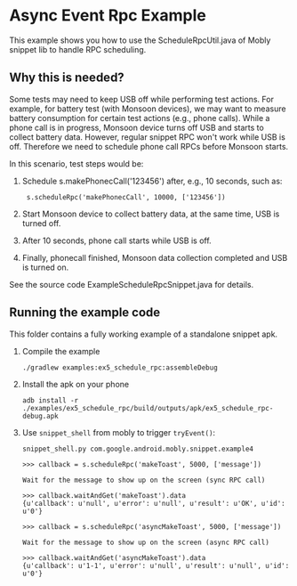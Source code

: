 # Async Event Rpc Example

This example shows you how to use the ScheduleRpcUtil.java of Mobly snippet lib
to handle RPC scheduling.

## Why this is needed?

Some tests may need to keep USB off while performing test actions. For example,
for battery test (with Monsoon devices), we may want to measure battery consumption for certain
test actions (e.g., phone calls). While a phone call is in progress, Monsoon device turns off USB
and starts to collect battery data. However, regular snippet RPC won't work while USB is off.
Therefore we need to schedule phone call RPCs before Monsoon starts.

In this scenario, test steps would be:

1. Schedule s.makePhonecCall('123456') after, e.g., 10 seconds, such as:

        s.scheduleRpc('makePhonecCall', 10000, ['123456'])

2. Start Monsoon device to collect battery data, at the same time, USB is turned off.
3. After 10 seconds, phone call starts while USB is off.
4. Finally, phonecall finished, Monsoon data collection completed and USB is turned on.


See the source code ExampleScheduleRpcSnippet.java for details.

## Running the example code

This folder contains a fully working example of a standalone snippet apk.

1.  Compile the example

        ./gradlew examples:ex5_schedule_rpc:assembleDebug

1.  Install the apk on your phone

        adb install -r ./examples/ex5_schedule_rpc/build/outputs/apk/ex5_schedule_rpc-debug.apk

1.  Use `snippet_shell` from mobly to trigger `tryEvent()`:

        snippet_shell.py com.google.android.mobly.snippet.example4

        >>> callback = s.scheduleRpc('makeToast', 5000, ['message'])

        Wait for the message to show up on the screen (sync RPC call)

        >>> callback.waitAndGet('makeToast').data
        {u'callback': u'null', u'error': u'null', u'result': u'OK', u'id': u'0'}

        >>> callback = s.scheduleRpc('asyncMakeToast', 5000, ['message'])

        Wait for the message to show up on the screen (async RPC call)

        >>> callback.waitAndGet('asyncMakeToast').data
        {u'callback': u'1-1', u'error': u'null', u'result': u'null', u'id': u'0'}
